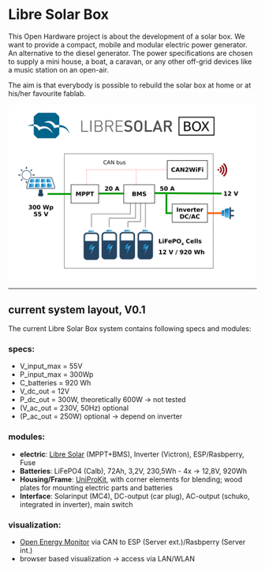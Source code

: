 # Libre Solar Box
This Open Hardware project is about the development of a solar box.
We want to provide a compact, mobile and modular electric power generator. An alternative to the diesel generator.
The power specifications are chosen to supply a mini house, a boat, a caravan, or any other off-grid devices like a music station on an open-air.

The aim is that everybody is possible to rebuild the solar box at home or at his/her favourite fablab.


![Layout](/LibreSolarBox_Layout.png)

----------------------
## current system layout, V0.1
The current Libre Solar Box system contains following specs and modules:
### specs:
- V_input_max = 55V
- P_input_max = 300Wp
- C_batteries = 920 Wh
- V_dc_out = 12V
- P_dc_out = 300W, theoretically 600W -> not tested
- (V_ac_out = 230V, 50Hz) optional
- (P_ac_out = 250W) optional -> depend on inverter

### modules:
- **electric**: [Libre Solar](http://libre.solar/) (MPPT+BMS), Inverter (Victron), ESP/Rasbperry, Fuse
- **Batteries**: LiFePO4 (Calb), 72Ah, 3,2V, 230,5Wh - 4x -> 12,8V, 920Wh
- **Housing/Frame**: [UniProKit](https://wiki.opensourceecology.de/Upklib), with corner elements for blending; wood plates for mounting electric parts and batteries
- **Interface**: Solarinput (MC4), DC-output (car plug), AC-output (schuko, integrated in inverter), main switch

### visualization:
- [Open Energy Monitor](https://openenergymonitor.org/) via CAN to ESP (Server ext.)/Rasbperry (Server int.)
- browser based visualization -> access via LAN/WLAN

